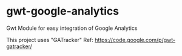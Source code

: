 gwt-google-analytics
====================

Gwt Module for easy integration of Google Analytics

This project uses "GATracker" Ref: https://code.google.com/p/gwt-gatracker/
